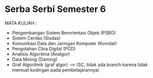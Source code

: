 # Serba Serbi Semester 6

MATA KULIAH :
- Pengembangan Sistem Berorientasi Objek (PSBO)
- Sistem Cerdas (Sisdas)
- Komunikasi Data dan Jaringan Komputer (Komdat)
- Pengolahan Citra Digital (PCD)
- Analisis Algoritma (Analgor)
- Data Mining (Daming)
- Graf Algoritmik (graf algor) --> (SC, tidak ada branch karena tidak memuat kodingan pada pembelajarannya)


